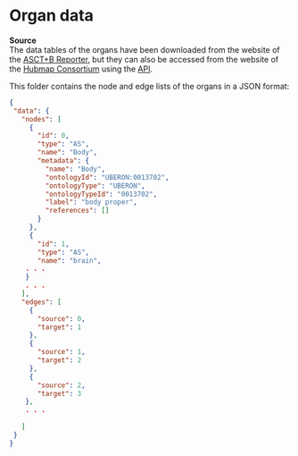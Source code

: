# Organ data

__Source__<br>
The data tables of the organs have been downloaded from the website of the [ASCT+B Reporter](https://hubmapconsortium.github.io/ccf-asct-reporter/), but they can also be accessed from the website of the  [Hubmap Consortium](https://hubmapconsortium.github.io/ccf/pages/ccf-anatomical-structures.html) using the [API](https://asctb-api.herokuapp.com/#/operations/csv-get).

This folder contains the node and edge lists of the organs in a JSON format:

```json
{
 "data": {
   "nodes": [
     {
       "id": 0,
       "type": "AS",
       "name": "Body",
       "metadata": {	
         "name": "Body",
         "ontologyId": "UBERON:0013702",
         "ontologyType": "UBERON",
         "ontologyTypeId": "0013702",
         "label": "body proper",
         "references": []
       }
     },
     {
       "id": 1,
       "type": "AS",
       "name": "brain",
	. . .
	}
	. . .
   ],
   "edges": [
     {
       "source": 0,
       "target": 1
     },
     {
       "source": 1,
       "target": 2
     },
     {
       "source": 2,
       "target": 3
	},
	. . .
 
   ]
 }
}

 
```




